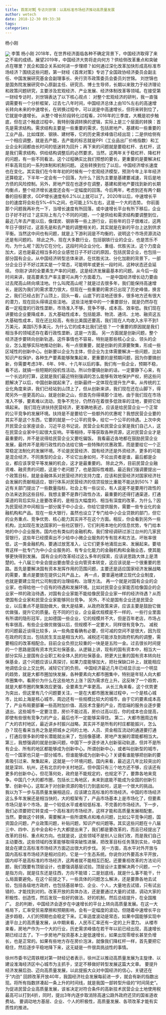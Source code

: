 ```yaml
---
title: 首席对策▏专访刘世锦：以高标准市场经济推动高质量发展
author: wetech
date: 2018-12-30 09:33:38
tags: 
categories: 
---
```

杨小刚
<!-- more -->
<img align="center" border="0" src="https://imgcdn.yicai.com/uppics/images/2018/12/7b809518834c5d1e283bd0108ae26966.jpg" />
李策
杨小刚
2018年，在世界经济面临各种不确定背景下，中国经济取得了来之不易的成绩。展望2019年，中国经济大势将走向何方？供给侧改革重点和突破点在哪里？民企和国企关系如何进一步理顺？如何通过深化改革加快形成高标准市场经济？围绕这些问题，第一财经《首席对策》专访了全国政协经济委员会副主任、中国发展研究基金会副理事长、央行货币政策委员会委员刘世锦。
刘世锦也是国务院发展研究中心原副主任、研究员、博士生导师，长期以来致力于经济理论和政策问题研究，主要涉及宏观经济、产业发展、经济体制改革等领域。在接受第一财经专访时，刘世锦表达了以下核心观点：
对整个宏观经济的研判，我一直强调需要有一个分析框架，过去七八年时间，中国经济总体上由10%左右的高速增长转向未来的中速增长，在转换过程中，可以说是中高速增长，但将来转到位了，它就是中速增长。
从整个增长阶段转化过程看，2016年的三季度，大概是初步触底，但在这个触底过程中，我特别强调转换的逻辑，实际上是三个层面的转换：首先是需求结构。需求结构主要是一些重要的需求，包括房地产、基建和一些重要的工业产品，比如煤炭、钢铁、建材等，它的历史需求峰值已经出现；二是供给侧有一个相应调整，就是去产能，去产能的标志就是PPI（工业品出厂价格指数）和工业企业利润都由长时间的低迷转为回升；再下来的问题就是要稳杠杆、去杠杆，这是我们需求结构、供给结构调整后的必然要求。当然，这两年关于稳杠杆、降杠杆的问题，有一些不同看法，这个过程确实比我们预想的要长，更重要的是要解决杠杆率高背后的一系列体制和机制问题。
这些转换到位了以后，中国经济增长速度也在变化。其实我们在今年年初的时候有一个宏观经济模型，预测今年上半年经济还算稳定，下半年一定会有一个回落，为什么？因为主要是基建要减速，背后是地方债的风险控制。另外，房地产现在也逐步在调整，基建和房地产要找到新的长期均衡点，整个经济增长速度还会有一定幅度的回落。今后两年，考虑到还有两个翻番的目标要求，GDP增长速度有6.2%以上就可以了。2020年以后，中速增长平台的速度将会处在5%~6%之间，也可能上5%左右，这是一个大的态势。
你前面那个问题我再补充一下，当增长速度有所回落，或中速增长平台有所下移后，企业日子好不好过？这实际上有几个不同的问题，一个是供给和需求结构要调整到位，最近几年去产能以后，像煤炭、钢铁等一些上游行业，前些年的日子很难过，这两年日子很好过，这首先是和去产能的调整相关的，其实就是在新的平台上达到供求平衡。当然这中间也有问题，就是上下游利润是不均衡的，说明这个市场资源流动还是有问题的。
除此之外，现在大多数行业，包括钢铁行业的企业，也是苦乐不均，为什么呢？因为它在分化，这段时间企业分化、重组、优胜劣汰，这个力度会加大，这也是最近相当多的企业感觉日子不好过的原因，包括民营企业，也包括一部分国有企业。从中国经济转型总体来讲，在优胜劣汰、分化加剧的背景下，一部分企业日子不好过其实是一个常态，可能明年或更长一段时间，这种状态还会延续。
你刚才讲的全要素生产率的问题，这是经济发展最基本的问题。从今后一段时间来讲，提高要素生产率主要可从两个方面着力。
一是中国经济增长动力要由过去爬高山转向填洼地。什么叫爬高山呢？就是过去很多年，我们能保持高速增长，是因为我们的需求潜力很大，但现在一些重要的需求已出现了历史峰值，换言之，我们已经占到了山顶上，回头一看，山底下的洼地还很多，很多地方还有很大的潜力，现在回头得填这些洼地。
这些洼地里中的一个重要部分，就是仍然存在着一定程度的行政性垄断，市场准入不够，竞争不够，成本高、效率低。我们现在讲要给企业要降成本，五大基础性成本，包括能源、物流、通讯、土地、融资这五大基础性成本，现在还比较高，有些比美国还要高，我们现在人均收入水平不到1万美元，美国5万多美元，为什么它的成本比我们还低？一个重要的原因就是我们相当多的领域还存在着行政性垄断，这是一方面。
另一方面就是创新问题，整个经济逐步要转向创新轨道。这件事情也不容易，特别是那些核心企业、领头的企业，怎么能够实际地推动创新。有一点很重要，就是创新的资源要聚集，形成一些区域性的创新中心。创新要以企业为主体，但企业为主体需要解决一些问题，比如知识产权保护，各种生产要素能够聚集起来，更重要的是预期问题，因为你要搞创新，你需要考虑3年、6年、9年、十几年以后的事。我们有一些企业，预期不稳，看不远，就搞一些短期的投机性活动。所以你要搞创新的话，一定要静下心来，有一个长远的打算，这就是我们最近特别强调的怎么能够有效地保护产权，把这些问题解决了以后，中国创新就起来了，创新最终一定体现在提升生产率。从传统的工业化角度来讲，我们已经站到山顶上了，但从创新来讲，我们现在还在山脚下，得爬另外一座更高的山，就是创新之山，但首先你得填那个洼地，由于我们现在市场准入不够，要素难以流动，竞争不充分，仍然存在着很多低效率的洼地，要把它给填起来。
我们现在讲扶持民营经济，更准确地表述，应该是给民营企业一个正常的公平竞争的发展环境。扶持是不是要给它一些额外的优惠呢？我想民营企业要的其实不是这个东西，它要的就是一个公平的竞争，给它一个公平的待遇。上次中央开民营企业家座谈会，习近平总书记说，民营企业和民营企业家是我们自己人，这在民营企业家中引起很大反响。平等相待，平等获取各种资源，这对民营企业才是最重要的，并不是说得给民营企业又要吃偏饭。
我看最近各地都在鼓励民营企业发展，最终并不是用行政性的办法给它搞一些特殊的优惠政策，而是要给它一个正常稳定法制化的发展环境。不论是民营经济、国有经济还是外资经济，更多的可能是混合经济，不同类型的企业，不论它出身如何，不论出资者是谁，最后都是企业，都应该享受平等发展的机会，这才是最重要的。
除此之外，目前民营企业融资难、融资贵的问题，这是个老问题了，也是国际性难题。最近我们强调要提出一个政策目标，就是金融体系对民营经济的支持力度，应该和民营经济对国家经济社会发展的贡献相适应，银行体系对民营经济的信贷投放比重能不能达到50%？
最近有关部门提出了一些数量指标，社会上有一些议论，有人说是不是要用行政性的办法来达到这些目标，我想主要不是靠行政性办法，最重要的还得打通渠道，打通渠道的背后实际上是要改革的，是相当大幅度的、相当有深度的改革，为什么？因为民营经济中间相当一部分属于中小企业，你给它提供服务，需要一些专业化的金融机构和产品。现在一些大银行，虽然也设立了专门给中小企业贷款的部门，但它的业务重点、竞争优势、核心能力其实并不在这个方面。相反，你会看到另外一些机构，比如现在发达国家的一些社区银行，它们利用本地化的信息优势，专门给本地的中小企业服务。国内也有类似的金融机构，我们曾经调研过浙江台州的几家民营银行，这些年已经摸索出不少给中小微企业服务的专有技术和方法，坏账率很低，这一类金融机构，要通过放宽准入，让它们更多地涌现出来、发展起来。要培育这样一批专门为中小企业服务的、有专业化能力的金融机构和金融业态，使其能够更快得到发展。
国有企业的改革经过这么多年的探索，应该说思路大体上是清楚的。十八届三中全会提出要由管企业向管资本转变，这应该说是一个很重要的思路。首先是要解决国有资本发挥作用的范围问题，主要还是适应国家经济发展战略的需要，重点是要放在提供公共产品上。
再一点，要普遍地建立现代企业制度，也就是要建立现代公司制度的治理结构、治理方法。
再一个就是对国有企业的企业家，也得给他一个应有的待遇和发展环境。比如对民营企业家能否给像国企的企业家一样的政治待遇，对国有企业家能不能给像民营企业家一样的经济待遇？从而使国有企业家和民营企业家能够同台竞争。
另外，不论是国有企业还是民营企业，以后重点不是鼓励做大，做大是结果，从政府政策来讲，应该主要是鼓励它做优做强，提升它的质量。在不同的行业，企业最优规模是不一样的，一些行业里面有所谓的隐形冠军，比如德国一些企业，它的规模并不大，但是百年老店，市场占有率很高，有些企业做优做强以后，但规模不一定要大，同样很有竞争力。
减税的问题最近谈得比较多，从一些角度看确有必要，但可减的空间不是很大，因为现在政府的支出，包括民生支出是相当大的。减税还可能涉及到政府机构的调整，需要相应的改革相配合。目前企业负担比较重的一块是是五险一金。过去很长时间提的一个思路是国有资本充实社保基金。从逻辑上讲，现有的国有资本中，相当大一部分实际上是国有企业职工和全体人民的社保基金。把更大比重的国有资本转向社保基金，这个问题应该认真探讨，如果力度能够加大，把社保缺口补上，就能相应地调低企业上交比例，减轻它们的负担。
中国经济最近几年已经显示出一个明显的趋势，就是大都市圈加快发展，各种要素向大都市圈集中，特别是年轻人向大都市圈集中。看房价为什么在这些地方上涨？因为需求在上升。这反映了一个趋势，就是大都市圈的聚集效应更强，全要素生产率更高。
从长三角来看，这个优势更为突出，但这里有几个问题要关注，一是在大都市圈发展过程中，一个是核心城市，比如上海是核心城市，周边还有一些规模比较大的城市，由于它的要素成本高了，产业布局要部署一些高附加价值、高技术含量的产业，而低端的服务业逐步要退出。这些城市一定要注意，房价不能过高，房价过高以后，你的成本也会提高，即使有些很有竞争力的产业，最后也不一定能够呆得住。
第二，大都市圈周边有广大的农村地区，最近讲乡村振兴战略，其实并不是所有的村庄都能振兴，怎么办？现在看来当务之急是把城乡之间的土地、人员、资金相互流动的通道要打通 ，打通后很多新的增长潜能就出来了，包括像基建、房地产发展的潜能都相当大。
第三，我想强调的就是创新问题，中国下一步逐步进入创新驱动轨道，但并不是所有企业、所有的地区都能够成为创新中心。所谓创新中心，或者叫创新型的城市，在一个国家也只是一部分城市。但谁能够成为创新中心？关键看谁能够把创新的要素吸引过来、聚集起来，这就是一个环境问题。国内来看，最近这几年比较突出的就是深圳、杭州，还有北京的中关村地区。但中国只有三个地方还不够，应该还有更多的创新中心，但花落何处，政府是不能规定的，也规定不了，要靠各地来竞争。中国几个大的都市圈，包括长三角地区，未来到底能不能成为全国的创新引擎、创新中心，这取决于对创新资源的吸引力到底如何，这是一个很大的挑战。
我以为下一步与高质量发展相适应，应该建立高标准的市场经济。中国的市场经济这么多年发展还是相当快的，大的框架有了，产品市场基本上是市场化了，但要素市场只是半个市场，是一个较低水平或者较低标准、不完善的市场经济。下一步，我们必须要把它转变成一个高标准的市场经济，这样才能和高质量发展相配套。
当然，要做这个转换，需要解决一些所谓焦点和难点问题，比如公平竞争问题，国资国企问题，产业政策问题，补贴问题，知识产权问题等。其实这些问题在十八届三中、四中、五中全会和十九大都提出来了，我们都是要改革的，而且已经提出了改革的目标、重点和方向。也就是说，这些领域不是别人让我们改，而是我们自己主动要改。这些领域的改革能够取得突破性进展，把改革目标任务落到实处，中国就会在建立高标准市场经济方面迈出很大的步伐。
另一方面，高水平对外开放与国内高标准市场经济是相对应的，它是一个生态系统。你说你对外要高水平开放，国内却不是高标准的市场经济，这两者就不能相互匹配。还要重视改革的方法论问题，我们既要有顶层设计，也要强调基层试验。顶层设计主要解决两个问题，一个是指方向，就是往东还是往西，方向不能错；二是划底线，就是什么事不能干，什么局面要避免。在这个前提之下，一些具体的问题怎么解决，还是要靠各地去试验，包括各级地方政府，也包括基层单位、企业、个人，大量地去试错，只有试出错的，才能找到对的。改革开放的具体办法，还是要通过大量的试错，调动大家的积极性、创造性，然后发现一些好的做法、好的机制，然后总结提升，在全国推广。
总的判断，中国经济会逐步在中速增长的平台上转向高质量发展。在这一大格局下，汇率受贸易摩擦和预期影响，会有一定幅度的波动，但随着中速增长平台逐步趋稳，人们的预期也会稳定下来。汇率适度波动是常态，如果中国能够实现中速平台上的高质量发展，从中期来看，人民币汇率还有一定的上升潜力。
从楼市来看，房地产作为一个大的行业，历史需求峰值在若干年以前已经出现，高速增长期已经过去了。下一步房地产投资基本上是低速增长，如果出现零增长甚至负增长，也是正常的。如果有些地方存在房价泡沫，就像我们降杠杆一样，首先要把它稳住，然后逐步平稳地降下来，这无疑是一件很具挑战性的事情。

 
 
徐州市委书记周铁根对第一财经记者表示，徐州正以推动高质量发展为主旋律、以建设淮海经济区中心城市为主抓手，坚定不移做好转型发展这篇大文章。
要提升经济发展后劲、迈向高质量发展，以此提振大众对中国经济的信心，关键还在于“内劲”
回顾改革开放40年，我国经济社会发展每前进一步，就会有新的指数出现。将所有指数拼凑起一条上升的时间线，就是我国一部转型升级的“时间简史”。
为促进民营企业高质量发展，该省决定对符合条件的高新技术民营企业土地使用税最高可以打到4折，同时，提出3年内逐步取消除高速公路外政府还贷的国省道收费站。
要调动地方基层、企业、个人的积极性，高质量发展、各项改革才能有实质性的推进。
